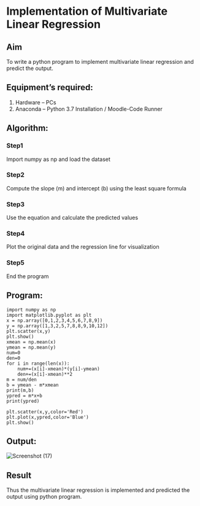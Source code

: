 # Implementation of Multivariate Linear Regression
## Aim
To write a python program to implement multivariate linear regression and predict the output.
## Equipment’s required:
1.	Hardware – PCs
2.	Anaconda – Python 3.7 Installation / Moodle-Code Runner
## Algorithm:
### Step1
Import numpy as np and load the dataset 

### Step2
Compute the slope (m) and intercept (b) using the least square formula

### Step3
Use the equation and calculate the predicted values

### Step4
Plot the original data and the regression line for visualization

### Step5
End the program

## Program:
```
import numpy as np 
import matplotlib.pyplot as plt
x = np.array([0,1,2,3,4,5,6,7,8,9])
y = np.array([1,3,2,5,7,8,8,9,10,12])
plt.scatter(x,y)
plt.show()
xmean = np.mean(x)
ymean = np.mean(y)
num=0
den=0
for i in range(len(x)):
    num+=(x[i]-xmean)*(y[i]-ymean)
    den+=(x[i]-xmean)**2
m = num/den
b = ymean - m*xmean
print(m,b)
ypred = m*x+b
print(ypred)

plt.scatter(x,y,color='Red')
plt.plot(x,ypred,color='Blue')
plt.show()

```
## Output:
![Screenshot (17)](https://github.com/user-attachments/assets/ed2588cf-0a39-466c-bdf7-b79a983967d7)

## Result
Thus the multivariate linear regression is implemented and predicted the output using python program.
